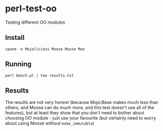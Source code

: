 # perl-test-oo
Testing different OO modules

## Install

    cpanm -n Mojolicious Moose Mouse Moo

## Running

    perl bench.pl | tee results.txt

## Results
The results are not very honest (because Mojo:Base makes much less than others, and Moose can do much more, and this test
doesn't use all of the features), but at least they show that you don't need to bother about choosing OO module - just use your favourite (but certainly need to worry about using Moose without `make_immutable`)
